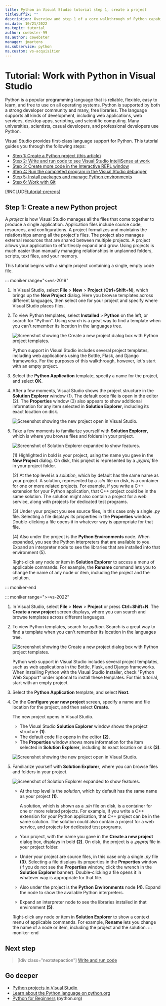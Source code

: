 ```yaml
---
title: Python in Visual Studio tutorial step 1, create a project
titleSuffix: ""
description: Overview and step 1 of a core walkthrough of Python capabilities in Visual Studio, including prerequisites and creating a new Python project.
ms.date: 10/21/2022
ms.topic: tutorial
author: cwebster-99
ms.author: cowebster
manager: jmartens
ms.subservice: python
ms.custom: vs-acquisition
---
```

# Tutorial: Work with Python in Visual Studio

Python is a popular programming language that is reliable, flexible, easy to learn, and free to use on all operating systems. Python is supported by both a strong developer community and many, free libraries. The language supports all kinds of development, including web applications, web services, desktop apps, scripting, and scientific computing. Many universities, scientists, casual developers, and professional developers use Python.

Visual Studio provides first-class language support for Python. This tutorial guides you through the following steps:

- [Step 1: Create a Python project (this article)](#step-1-create-a-new-python-project)
- [Step 2: Write and run code to see Visual Studio IntelliSense at work](tutorial-working-with-python-in-visual-studio-step-02-writing-code.md)
- [Step 3: Create more code in the Interactive REPL window](tutorial-working-with-python-in-visual-studio-step-03-interactive-repl.md)
- [Step 4: Run the completed program in the Visual Studio debugger](tutorial-working-with-python-in-visual-studio-step-04-debugging.md)
- [Step 5: Install packages and manage Python environments](tutorial-working-with-python-in-visual-studio-step-05-installing-packages.md)
- [Step 6: Work with Git](tutorial-working-with-python-in-visual-studio-step-06-working-with-git.md)

[!INCLUDE[tutorial-prereqs](includes/tutorial-prereqs.md)]

## Step 1: Create a new Python project

A *project* is how Visual Studio manages all the files that come together to produce a single application. Application files include source code, resources, and configurations. A project formalizes and maintains the relationships among all the project's files. The project also manages external resources that are shared between multiple projects. A project allows your application to effortlessly expand and grow. Using projects is much easier than manually managing relationships in unplanned folders, scripts, text files, and your memory.

This tutorial begins with a simple project containing a single, empty code file.

::: moniker range="<=vs-2019"
1. In Visual Studio, select **File** > **New** > **Project** (**Ctrl**+**Shift**+**N**), which brings up the **New Project** dialog. Here you browse templates across different languages, then select one for your project and specify where Visual Studio places files.

1. To view Python templates, select **Installed** > **Python** on the left, or search for "Python". Using search is a great way to find a template when you can't remember its location in the languages tree.

    ![Screenshot showing the Create a new project dialog box with Python project templates.](media/vs-getting-started-python-01-new-project.png)

    Python support in Visual Studio includes several project templates, including web applications using the Bottle, Flask, and Django frameworks. For the purposes of this walkthrough, however, let's start with an empty project.

1. Select the **Python Application** template, specify a name for the project, and select **OK**.

1. After a few moments, Visual Studio shows the project structure in the **Solution Explorer** window (1). The default code file is open in the editor (2). The **Properties** window (3) also appears to show additional information for any item selected in **Solution Explorer**, including its exact location on disk.

    ![Screenshot showing the new project open in Visual Studio.](media/vs-getting-started-python-02-windows.png)

1. Take a few moments to familiarize yourself with **Solution Explorer**, which is where you browse files and folders in your project.

    ![Screenshot of Solution Explorer expanded to show features.](media/vs-getting-started-python-03-solution-explorer.png)

    (1) Highlighted in bold is your project, using the name you gave in the **New Project** dialog. On disk, this project is represented by a *.pyproj* file in your project folder.

    (2) At the top level is a *solution*, which by default has the same name as your project. A solution, represented by a *.sln* file on disk, is a container for one or more related projects. For example, if you write a C++ extension for your Python application, that C++ project could be in the same solution. The solution might also contain a project for a web service, along with projects for dedicated test programs.

    (3) Under your project you see source files, in this case only a single *.py* file. Selecting a file displays its properties in the **Properties** window. Double-clicking a file opens it in whatever way is appropriate for that file.

    (4) Also under the project is the **Python Environments** node. When expanded, you see the Python interpreters that are available to you. Expand an interpreter node to see the libraries that are installed into that environment (5).

    Right-click any node or item in **Solution Explorer** to access a menu of applicable commands. For example, the **Rename** command lets you to change the name of any node or item, including the project and the solution.

::: moniker-end

::: moniker range=">=vs-2022"
1. In Visual Studio, select **File** > **New** > **Project** or press **Ctrl**+**Shift**+**N**. The **Create a new project** screen displays, where you can search and browse templates across different languages.
   
1. To view Python templates, search for *python*. Search is a great way to find a template when you can't remember its location in the languages tree.
   
   ![Screenshot showing the Create a new project dialog box with Python project templates.](media/vs-2022/working-in-python-01-create-project-2022.png)
   
   Python web support in Visual Studio includes several project templates, such as web applications in the Bottle, Flask, and Django frameworks. When installing Python with the Visual Studio Installer, check "Python Web Support" under optional to install these templates. For this tutorial, start with an empty project.
   

1. Select the **Python Application** template, and select **Next**.

   
1. On the **Configure your new project** screen, specify a name and file location for the project, and then select **Create**.
   
   The new project opens in Visual Studio.
   
   - The Visual Studio **Solution Explorer** window shows the project structure **(1)**.
   - The default code file opens in the editor **(2)**.
   - The **Properties** window shows more information for the item selected in **Solution Explorer**, including its exact location on disk **(3)**.
   
   ![Screenshot showing the new project open in Visual Studio.](media/vs-2022/getting-started-python-windows.png)
   
1. Familiarize yourself with **Solution Explorer**, where you can browse files and folders in your project.
   
   ![Screenshot of Solution Explorer expanded to show features.](media/vs-2022/getting-started-python-solution-explorer.png)
   
   - At the top level is the *solution*, which by default has the same name as your project **(1)**.
     
     A solution, which is shown as a *.sln* file on disk, is a container for one or more related projects. For example, if you write a C++ extension for your Python application, that C++ project can be in the same solution. The solution could also contain a project for a web service, and projects for dedicated test programs.
   
   - Your project, with the name you gave in the **Create a new project** dialog box, displays in bold **(2)**. On disk, the project is a *.pyproj* file in your project folder.
   
   - Under your project are source files, in this case only a single *.py* file **(3)**. Selecting a file displays its properties in the **Properties** window (if you do not see the **Properties** window, click the wrench in the **Solution Explorer** banner). Double-clicking a file opens it in whatever way is appropriate for that file.
   
   - Also under the project is the **Python Environments** node **(4)**. Expand the node to show the available Python interpreters.
   
   - Expand an interpreter node to see the libraries installed in that environment **(5)**.
   
   Right-click any node or item in **Solution Explorer** to show a context menu of applicable commands. For example, **Rename** lets you change the name of a node or item, including the project and the solution.
::: moniker-end

## Next step

> [!div class="nextstepaction"]
> [Write and run code](tutorial-working-with-python-in-visual-studio-step-02-writing-code.md)

## Go deeper

- [Python projects in Visual Studio](managing-python-projects-in-visual-studio.md).
- [Learn about the Python language on python.org](https://www.python.org)
- [Python for Beginners](https://www.python.org/about/gettingstarted/) (python.org)

